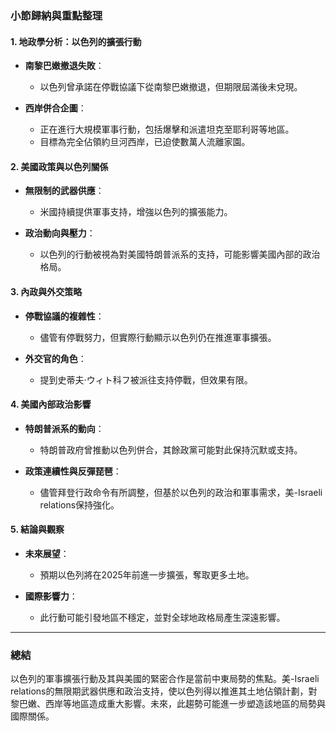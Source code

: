 ### 小節歸納與重點整理

#### 1. 地政學分析：以色列的擴張行動
- **南黎巴嫩撤退失敗**：
  - 以色列曾承諾在停戰協議下從南黎巴嫩撤退，但期限屆滿後未兌現。
  
- **西岸併合企圖**：
  - 正在進行大規模軍事行動，包括爆擊和派遣坦克至耶利哥等地區。
  - 目標為完全佔領約旦河西岸，已迫使數萬人流離家園。

#### 2. 美國政策與以色列關係
- **無限制的武器供應**：
  - 米國持續提供軍事支持，增強以色列的擴張能力。
  
- **政治動向與壓力**：
  - 以色列的行動被視為對美國特朗普派系的支持，可能影響美國內部的政治格局。

#### 3. 內政與外交策略
- **停戰協議的複雜性**：
  - 儘管有停戰努力，但實際行動顯示以色列仍在推進軍事擴張。
  
- **外交官的角色**：
  - 提到史蒂夫·ウィト科フ被派往支持停戰，但效果有限。

#### 4. 美國內部政治影響
- **特朗普派系的動向**：
  - 特朗普政府曾推動以色列併合，其餘政黨可能對此保持沉默或支持。
  
- **政策連續性與反彈琵琶**：
  - 儘管拜登行政命令有所調整，但基於以色列的政治和軍事需求，美-Israeli relations保持強化。

#### 5. 結論與觀察
- **未來展望**：
  - 預期以色列將在2025年前進一步擴張，奪取更多土地。
  
- **國際影響力**：
  - 此行動可能引發地區不穩定，並對全球地政格局產生深遠影響。

---

### 總結
以色列的軍事擴張行動及其與美國的緊密合作是當前中東局勢的焦點。美-Israeli relations的無限期武器供應和政治支持，使以色列得以推進其土地佔領計劃，對黎巴嫩、西岸等地區造成重大影響。未來，此趨勢可能進一步塑造該地區的局勢與國際關係。